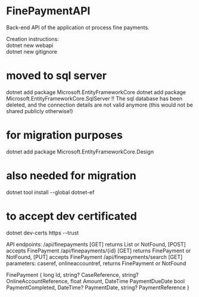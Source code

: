# FinePaymentAPI

Back-end API of the application ot process fine payments.

Creation instructions:<br>
dotnet new webapi<br>
dotnet new gitignore

# moved to sql server
dotnet add package Microsoft.EntityFrameworkCore
dotnet add package Microsoft.EntityFrameworkCore.SqlServer
!! The sql database has been deleted, and the connection details are not valid anymore (this would not be shared publicly otherwise!)

# for migration purposes
dotnet add package Microsoft.EntityFrameworkCore.Design

# also needed for migration
dotnet tool install --global dotnet-ef

# to accept dev certificated
dotnet dev-certs https --trust

API endpoints:
/api/finepayments [GET] returns List<FinePayment> or NotFound, [POST] accepts FinePayment
/api/finepayments/{id} [GET] returns FinePayment or NotFound, [PUT] accepts FinePayment
/api/finepayments/search [GET] parameters: caseref, onlineaccountref, returns FinePayment or NotFound

FinePayment {
    long Id,
    string? CaseReference,
    string? OnlineAccountReference,
    float Amount,
    DateTime PaymentDueDate
    bool PaymentCompleted,
    DateTime? PaymentDate,
    string? PaymentReference
}